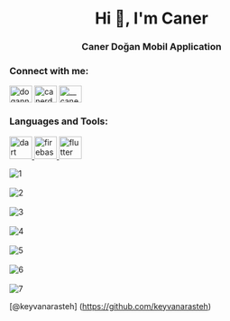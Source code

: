 <h1 align="center">Hi 👋, I'm Caner</h1>
<h3 align="center">Caner Doğan Mobil Application</h3>

<h3 align="left">Connect with me:</h3>
<p align="left">
<a href="https://twitter.com/dogann_caner" target="blank"><img align="center" src="https://raw.githubusercontent.com/rahuldkjain/github-profile-readme-generator/master/src/images/icons/Social/twitter.svg" alt="dogann_caner" height="30" width="40" /></a>
<a href="https://linkedin.com/in/canerdogann" target="blank"><img align="center" src="https://raw.githubusercontent.com/rahuldkjain/github-profile-readme-generator/master/src/images/icons/Social/linked-in-alt.svg" alt="canerdogann" height="30" width="40" /></a>
<a href="https://instagram.com/__canerdogan__" target="blank"><img align="center" src="https://raw.githubusercontent.com/rahuldkjain/github-profile-readme-generator/master/src/images/icons/Social/instagram.svg" alt="__canerdogan__" height="30" width="40" /></a>
</p>

<h3 align="left">Languages and Tools:</h3>
<p align="left"> <a href="https://dart.dev" target="_blank" rel="noreferrer"> <img src="https://www.vectorlogo.zone/logos/dartlang/dartlang-icon.svg" alt="dart" width="40" height="40"/> </a> <a href="https://firebase.google.com/" target="_blank" rel="noreferrer"> <img src="https://www.vectorlogo.zone/logos/firebase/firebase-icon.svg" alt="firebase" width="40" height="40"/> </a> <a href="https://flutter.dev" target="_blank" rel="noreferrer"> <img src="https://www.vectorlogo.zone/logos/flutterio/flutterio-icon.svg" alt="flutter" width="40" height="40"/> </a> </p>


![1](https://github.com/canerdogann/BitirmeProjesi_1/assets/148792959/4147b7ce-41f6-421e-9ffb-13292917226c)
<br></br>
![2](https://github.com/canerdogann/BitirmeProjesi_1/assets/148792959/ff2ad17e-5a39-4361-a733-bb90b6a79d4c)
<br></br>
![3](https://github.com/canerdogann/BitirmeProjesi_1/assets/148792959/261153fc-fffb-472d-95f2-1d6f55adebd3)
<br></br>
![4](https://github.com/canerdogann/BitirmeProjesi_1/assets/148792959/46b4aebe-a228-4deb-8669-168118f44689)
<br></br>
![5](https://github.com/canerdogann/BitirmeProjesi_1/assets/148792959/3d2aa237-16c7-4119-8f3a-520f79243b79)
<br></br>
![6](https://github.com/canerdogann/BitirmeProjesi_1/assets/148792959/93bf964e-3654-49bb-b165-2ef5d0001f43)
<br></br>
![7](https://github.com/canerdogann/BitirmeProjesi_1/assets/148792959/e384af43-1045-4cfb-bf0e-867216bbddb7)



[@keyvanarasteh] (https://github.com/keyvanarasteh)
